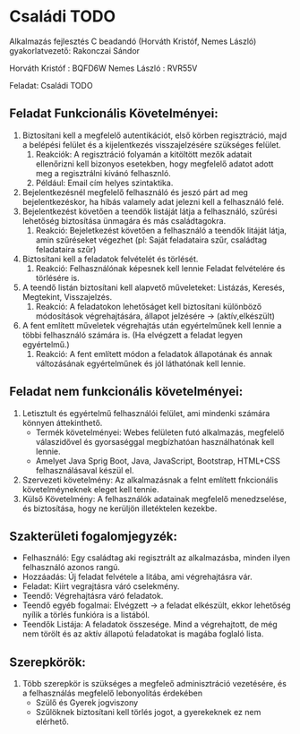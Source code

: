 # Családi TODO
Alkalmazás fejlesztés C beadandó (Horváth Kristóf, Nemes László) gyakorlatvezető: Rakonczai Sándor

Horváth Kristóf : BQFD6W
Nemes László : RVR55V

Feladat: Családi TODO

## Feladat Funkcionális Követelményei:
 1. Biztosítani kell a megfelelő autentikációt, első körben regisztráció, majd a belépési felület és a kijelentkezés visszajelzésére szükséges felület.
	1. Reakciók: A regisztráció folyamán a kitöltött mezők adatait ellenőrizni kell bizonyos esetekben, hogy megfelelő adatot adott meg a regisztrálni kívánó felhasznló.
	2. Például: Email cím helyes szintaktika.
2. Bejelentkezésnél megfelelő felhasználó és jeszó párt ad meg bejelentkezéskor, ha hibás valamely adat jelezni kell a felhasználó felé.
2. Bejelentkezést követően a teendők listáját látja a felhasználó, szűrési lehetőség biztosítása ünmagára és más családtagokra.
	1. Reakció: Bejeletkezést követően a felhasználó a teendők litáját látja, amin szűréseket végezhet (pl: Saját feladataira szűr, családtag feladataira szűr)
3. Biztosítani kell a feladatok felvételét és törlését.
	1. Reakció: Felhasználónak képesnek kell lennie Feladat felvételére és törlésére is.
4. A teendő listán biztosítani kell alapvető műveleteket: Listázás, Keresés, Megtekint, Visszajelzés.
	1. Reakció: A feladatokon lehetőságet kell biztosítani különböző módosítások végrehajtására, állapot jelzésére -> (aktív,elkészült)
5. A fent említett műveletek végrehajtás után egyértelműnek kell lennie a többi felhasználó számára is. (Ha elvégzett a feladat legyen egyértelmű.)
	1. Reakció: A fent említett módon a feladatok állapotának és annak változásának egyértelműnek és jól láthatónak kell lennie.

## Feladat nem funkcionális követelményei:
 1. Letisztult és egyértelmű felhasználói felület, ami mindenki számára könnyen áttekinthető.
	- Termék követelményei: Webes felületen futó alkalmazás, megfelelő válaszidővel és gyorsaséggal megbízhatóan használhatónak kell lennie.
	 - Amelyet Java Sprig Boot, Java, JavaScript, Bootstrap, HTML+CSS felhasználásaval készül el.
  2. Szervezeti követelmény: Az alkalmazásnak a felnt említett fnkcionális követelméyneknek eleget kell tennie.
  3. Külső Követelmény: A felhasználók adatainak megfelelő menedzselése, és biztosítása, hogy ne kerüljön illetéktelen kezekbe.
	
 ## Szakterületi fogalomjegyzék:
 - Felhasználó: Egy családtag aki regisztrált az alkalmazásba, minden ilyen felhasználó azonos rangú.
 - Hozzáadás: Új feladat felvétele a litába, ami végrehajtásra vár.
 - Feladat: Kiírt vegrajtásra váró cselekmény.
 - Teendő: Végrehajtásra váró feladatok.
 - Teendő egyéb fogalmai: Elvégzett -> a feladat elkészült, ekkor lehetőség nyílik a törlés funkióra is a listából.
 - Teendők Listája: A feladatok összesége. Mind a végrehajtott, de még nem törölt és az aktív állapotú feladatokat is magába foglaló lista.
	
## Szerepkörök: 
 1. Több szerepkör is szükséges a megfeleő adminisztráció vezetésére, és a felhasználás megfelelő lebonyolítás érdekében
 	- Szülő és Gyerek jogviszony 
	- Szűlöknek biztosítani kell törlés jogot, a gyerekeknek ez nem elérhető.
                         
